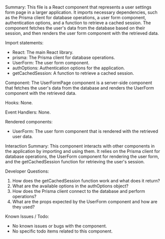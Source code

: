 Summary:
This file is a React component that represents a user settings form page in a larger application. It imports necessary dependencies, such as the Prisma client for database operations, a user form component, authentication options, and a function to retrieve a cached session. The component fetches the user's data from the database based on their session, and then renders the user form component with the retrieved data.

Import statements:
- React: The main React library.
- prisma: The Prisma client for database operations.
- UserForm: The user form component.
- authOptions: Authentication options for the application.
- getCachedSession: A function to retrieve a cached session.

Component:
The UserFormPage component is a server-side component that fetches the user's data from the database and renders the UserForm component with the retrieved data.

Hooks:
None.

Event Handlers:
None.

Rendered components:
- UserForm: The user form component that is rendered with the retrieved user data.

Interaction Summary:
This component interacts with other components in the application by importing and using them. It relies on the Prisma client for database operations, the UserForm component for rendering the user form, and the getCachedSession function for retrieving the user's session.

Developer Questions:
1. How does the getCachedSession function work and what does it return?
2. What are the available options in the authOptions object?
3. How does the Prisma client connect to the database and perform operations?
4. What are the props expected by the UserForm component and how are they used?

Known Issues / Todo:
- No known issues or bugs with the component.
- No specific todo items related to this component.